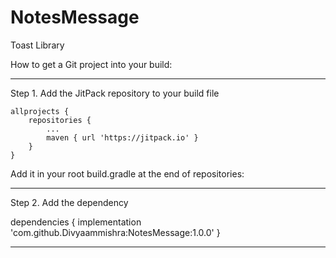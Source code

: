 # NotesMessage
Toast Library

How to get a Git project into your build:

-----------------------------------------------------------------------

Step 1. Add the JitPack repository to your build file

	allprojects {
		repositories {
			...
			maven { url 'https://jitpack.io' }
		}
	}
  
  Add it in your root build.gradle at the end of repositories:
  
  ---------------------------------------------------------------------
  
  Step 2. Add the dependency
  
  dependencies {
	        implementation 'com.github.Divyaammishra:NotesMessage:1.0.0'
	}
  
  ---------------------------------------------------------------------

